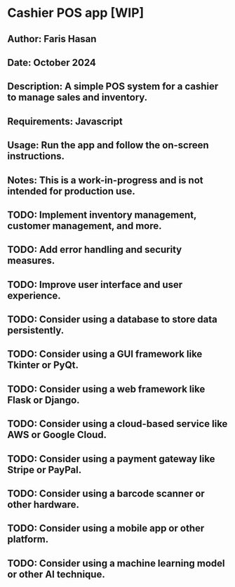 # Cashier POS app [WIP]
## Author: Faris Hasan
## Date: October 2024
## Description: A simple POS system for a cashier to manage sales and inventory.
## Requirements: Javascript
## Usage: Run the app and follow the on-screen instructions.
## Notes: This is a work-in-progress and is not intended for production use.
## TODO: Implement inventory management, customer management, and more.
## TODO: Add error handling and security measures.
## TODO: Improve user interface and user experience.
## TODO: Consider using a database to store data persistently.
## TODO: Consider using a GUI framework like Tkinter or PyQt.
## TODO: Consider using a web framework like Flask or Django.
## TODO: Consider using a cloud-based service like AWS or Google Cloud.
## TODO: Consider using a payment gateway like Stripe or PayPal.
## TODO: Consider using a barcode scanner or other hardware.
## TODO: Consider using a mobile app or other platform.
## TODO: Consider using a machine learning model or other AI technique.
